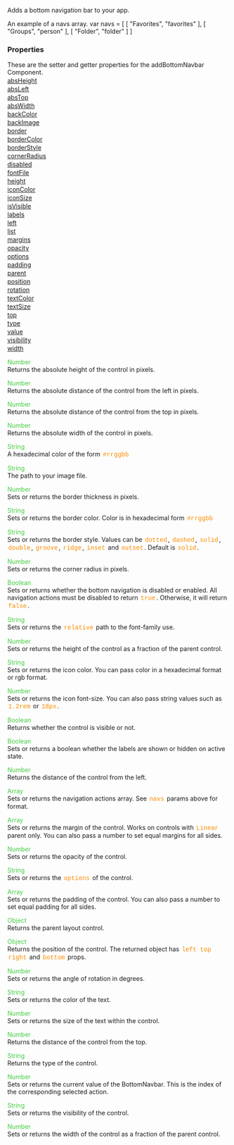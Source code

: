 Adds a bottom navigation bar to your app.

An example of a navs array.
<js>
var navs = [
    [ "Favorites", "favorites" ],
    [ "Groups", "person" ],
    [ "Folder", "folder" ]
]
</js>
 <style>.samp { margin-top: 2px; } </style><h3>Properties</h3>These are the setter and getter properties for the addBottomNavbar Component.
<div class="samp"><a href="#absheight-0" data-transition="pop" data-rel="popup" class="ui-link">absHeight </a></div><div class="samp"><a href="#absleft-5" data-transition="pop" data-rel="popup" class="ui-link">absLeft </a></div><div class="samp"><a href="#abstop-10" data-transition="pop" data-rel="popup" class="ui-link">absTop </a></div><div class="samp"><a href="#abswidth-15" data-transition="pop" data-rel="popup" class="ui-link">absWidth </a></div><div class="samp"><a href="#backcolor-20" data-transition="pop" data-rel="popup" class="ui-link">backColor </a></div><div class="samp"><a href="#backimage-25" data-transition="pop" data-rel="popup" class="ui-link">backImage </a></div><div class="samp"><a href="#border-30" data-transition="pop" data-rel="popup" class="ui-link">border </a></div><div class="samp"><a href="#bordercolor-35" data-transition="pop" data-rel="popup" class="ui-link">borderColor </a></div><div class="samp"><a href="#borderstyle-40" data-transition="pop" data-rel="popup" class="ui-link">borderStyle </a></div><div class="samp"><a href="#cornerradius-45" data-transition="pop" data-rel="popup" class="ui-link">cornerRadius </a></div><div class="samp"><a href="#disabled-50" data-transition="pop" data-rel="popup" class="ui-link">disabled </a></div><div class="samp"><a href="#fontfile-55" data-transition="pop" data-rel="popup" class="ui-link">fontFile </a></div><div class="samp"><a href="#height-60" data-transition="pop" data-rel="popup" class="ui-link">height </a></div><div class="samp"><a href="#iconcolor-65" data-transition="pop" data-rel="popup" class="ui-link">iconColor </a></div><div class="samp"><a href="#iconsize-70" data-transition="pop" data-rel="popup" class="ui-link">iconSize </a></div><div class="samp"><a href="#isvisible-75" data-transition="pop" data-rel="popup" class="ui-link">isVisible </a></div><div class="samp"><a href="#labels-80" data-transition="pop" data-rel="popup" class="ui-link">labels </a></div><div class="samp"><a href="#left-85" data-transition="pop" data-rel="popup" class="ui-link">left </a></div><div class="samp"><a href="#list-90" data-transition="pop" data-rel="popup" class="ui-link">list </a></div><div class="samp"><a href="#margins-95" data-transition="pop" data-rel="popup" class="ui-link">margins </a></div><div class="samp"><a href="#opacity-100" data-transition="pop" data-rel="popup" class="ui-link">opacity </a></div><div class="samp"><a href="#options-105" data-transition="pop" data-rel="popup" class="ui-link">options </a></div><div class="samp"><a href="#padding-110" data-transition="pop" data-rel="popup" class="ui-link">padding </a></div><div class="samp"><a href="#parent-115" data-transition="pop" data-rel="popup" class="ui-link">parent </a></div><div class="samp"><a href="#position-120" data-transition="pop" data-rel="popup" class="ui-link">position </a></div><div class="samp"><a href="#rotation-125" data-transition="pop" data-rel="popup" class="ui-link">rotation </a></div><div class="samp"><a href="#textcolor-130" data-transition="pop" data-rel="popup" class="ui-link">textColor </a></div><div class="samp"><a href="#textsize-135" data-transition="pop" data-rel="popup" class="ui-link">textSize </a></div><div class="samp"><a href="#top-140" data-transition="pop" data-rel="popup" class="ui-link">top </a></div><div class="samp"><a href="#type-145" data-transition="pop" data-rel="popup" class="ui-link">type </a></div><div class="samp"><a href="#value-150" data-transition="pop" data-rel="popup" class="ui-link">value </a></div><div class="samp"><a href="#visibility-155" data-transition="pop" data-rel="popup" class="ui-link">visibility </a></div><div class="samp"><a href="#width-160" data-transition="pop" data-rel="popup" class="ui-link">width </a></div>
<div data-role="popup" id="absheight-0" class="ui-content"><p><span style="color:#4c4;">Number</span><br>Returns the absolute height of the control in pixels.</p></div><div data-role="popup" id="absleft-5" class="ui-content"><p><span style="color:#4c4;">Number</span><br>Returns the absolute distance of the control from the left in pixels.</p></div><div data-role="popup" id="abstop-10" class="ui-content"><p><span style="color:#4c4;">Number</span><br>Returns the absolute distance of the control from the top in pixels.</p></div><div data-role="popup" id="abswidth-15" class="ui-content"><p><span style="color:#4c4;">Number</span><br>Returns the absolute width of the control in pixels.</p></div><div data-role="popup" id="backcolor-20" class="ui-content"><p><span style="color:#4c4;">String</span><br>A hexadecimal color of the form <span style="color:#fb8c00; font-family:Courier&#44; monospace; font-size:100%; padding:0px 2px;">#rrggbb</span></p></div><div data-role="popup" id="backimage-25" class="ui-content"><p><span style="color:#4c4;">String</span><br>The path to your image file.</p></div><div data-role="popup" id="border-30" class="ui-content"><p><span style="color:#4c4;">Number</span><br>Sets or returns the border thickness in pixels.</p></div><div data-role="popup" id="bordercolor-35" class="ui-content"><p><span style="color:#4c4;">String</span><br>Sets or returns the border color. Color is in hexadecimal form <span style="color:#fb8c00; font-family:Courier&#44; monospace; font-size:100%; padding:0px 2px;">#rrggbb</span></p></div><div data-role="popup" id="borderstyle-40" class="ui-content"><p><span style="color:#4c4;">String</span><br>Sets or returns the border style. Values can be <span style="color:#fb8c00; font-family:Courier&#44; monospace; font-size:100%; padding:0px 2px;">dotted</span>&#44; <span style="color:#fb8c00; font-family:Courier&#44; monospace; font-size:100%; padding:0px 2px;">dashed</span>&#44; <span style="color:#fb8c00; font-family:Courier&#44; monospace; font-size:100%; padding:0px 2px;">solid</span>&#44; <span style="color:#fb8c00; font-family:Courier&#44; monospace; font-size:100%; padding:0px 2px;">double</span>&#44; <span style="color:#fb8c00; font-family:Courier&#44; monospace; font-size:100%; padding:0px 2px;">groove</span>&#44; <span style="color:#fb8c00; font-family:Courier&#44; monospace; font-size:100%; padding:0px 2px;">ridge</span>&#44; <span style="color:#fb8c00; font-family:Courier&#44; monospace; font-size:100%; padding:0px 2px;">inset</span> and <span style="color:#fb8c00; font-family:Courier&#44; monospace; font-size:100%; padding:0px 2px;">outset</span>. Default is <span style="color:#fb8c00; font-family:Courier&#44; monospace; font-size:100%; padding:0px 2px;">solid</span>.</p></div><div data-role="popup" id="cornerradius-45" class="ui-content"><p><span style="color:#4c4;">Number</span><br>Sets or returns the corner radius in pixels.</p></div><div data-role="popup" id="disabled-50" class="ui-content"><p><span style="color:#4c4;">Boolean</span><br>Sets or returns whether the bottom navigation is disabled or enabled. All navigation actions must be disabled to return <span style="color:#fb8c00; font-family:Courier&#44; monospace; font-size:100%; padding:0px 2px;">true</span>. Otherwise&#44; it will return <span style="color:#fb8c00; font-family:Courier&#44; monospace; font-size:100%; padding:0px 2px;">false</span>.</p></div><div data-role="popup" id="fontfile-55" class="ui-content"><p><span style="color:#4c4;">String</span><br>Sets or returns the <span style="color:#fb8c00; font-family:Courier&#44; monospace; font-size:100%; padding:0px 2px;">relative</span> path to the font-family use.</p></div><div data-role="popup" id="height-60" class="ui-content"><p><span style="color:#4c4;">Number</span><br>Sets or returns the height of the control as a fraction of the parent control.</p></div><div data-role="popup" id="iconcolor-65" class="ui-content"><p><span style="color:#4c4;">String</span><br>Sets or returns the icon color. You can pass color in a hexadecimal format or rgb format.</p></div><div data-role="popup" id="iconsize-70" class="ui-content"><p><span style="color:#4c4;">Number</span><br>Sets or returns the icon font-size. You can also pass string values such as <span style="color:#fb8c00; font-family:Courier&#44; monospace; font-size:100%; padding:0px 2px;">1.2rem</span> or <span style="color:#fb8c00; font-family:Courier&#44; monospace; font-size:100%; padding:0px 2px;">18px</span>.</p></div><div data-role="popup" id="isvisible-75" class="ui-content"><p><span style="color:#4c4;">Boolean</span><br>Returns whether the control is visible or not.</p></div><div data-role="popup" id="labels-80" class="ui-content"><p><span style="color:#4c4;">Boolean</span><br>Sets or returns a boolean whether the labels are shown or hidden on active state.</p></div><div data-role="popup" id="left-85" class="ui-content"><p><span style="color:#4c4;">Number</span><br>Returns the distance of the control from the left.</p></div><div data-role="popup" id="list-90" class="ui-content"><p><span style="color:#4c4;">Array</span><br>Sets or returns the navigation actions array. See <span style="color:#fb8c00; font-family:Courier&#44; monospace; font-size:100%; padding:0px 2px;">navs</span> params above for format.</p></div><div data-role="popup" id="margins-95" class="ui-content"><p><span style="color:#4c4;">Array</span><br>Sets or returns the margin of the control. Works on controls with <span style="color:#fb8c00; font-family:Courier&#44; monospace; font-size:100%; padding:0px 2px;">Linear</span> parent only. You can also pass a number to set equal margins for all sides.</p></div><div data-role="popup" id="opacity-100" class="ui-content"><p><span style="color:#4c4;">Number</span><br>Sets or returns the opacity of the control.</p></div><div data-role="popup" id="options-105" class="ui-content"><p><span style="color:#4c4;">String</span><br>Sets or returns the <span style="color:#fb8c00; font-family:Courier&#44; monospace; font-size:100%; padding:0px 2px;">options</span> of the control.</p></div><div data-role="popup" id="padding-110" class="ui-content"><p><span style="color:#4c4;">Array</span><br>Sets or returns the padding of the control. You can also pass a number to set equal padding for all sides.</p></div><div data-role="popup" id="parent-115" class="ui-content"><p><span style="color:#4c4;">Object</span><br>Returns the parent layout control.</p></div><div data-role="popup" id="position-120" class="ui-content"><p><span style="color:#4c4;">Object</span><br>Returns the position of the control. The returned object has <span style="color:#fb8c00; font-family:Courier&#44; monospace; font-size:100%; padding:0px 2px;">left</span> <span style="color:#fb8c00; font-family:Courier&#44; monospace; font-size:100%; padding:0px 2px;">top</span> <span style="color:#fb8c00; font-family:Courier&#44; monospace; font-size:100%; padding:0px 2px;">right</span> and <span style="color:#fb8c00; font-family:Courier&#44; monospace; font-size:100%; padding:0px 2px;">bottom</span> props.</p></div><div data-role="popup" id="rotation-125" class="ui-content"><p><span style="color:#4c4;">Number</span><br>Sets or returns the angle of rotation in degrees.</p></div><div data-role="popup" id="textcolor-130" class="ui-content"><p><span style="color:#4c4;">String</span><br>Sets or returns the color of the text.</p></div><div data-role="popup" id="textsize-135" class="ui-content"><p><span style="color:#4c4;">Number</span><br>Sets or returns the size of the text within the control.</p></div><div data-role="popup" id="top-140" class="ui-content"><p><span style="color:#4c4;">Number</span><br>Returns the distance of the control from the top.</p></div><div data-role="popup" id="type-145" class="ui-content"><p><span style="color:#4c4;">String</span><br>Returns the type of the control.</p></div><div data-role="popup" id="value-150" class="ui-content"><p><span style="color:#4c4;">Number</span><br>Sets or returns the current value of the BottomNavbar. This is the index of the corresponding selected action.</p></div><div data-role="popup" id="visibility-155" class="ui-content"><p><span style="color:#4c4;">String</span><br>Sets or returns the visibility of the control.</p></div><div data-role="popup" id="width-160" class="ui-content"><p><span style="color:#4c4;">Number</span><br>Sets or returns the width of the control as a fraction of the parent control.</p></div>
